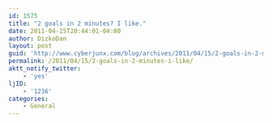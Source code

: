 ```yaml
---
id: 1575
title: "2 goals in 2 minutes? I like."
date: 2011-04-15T20:44:01-04:00
author: DizkoDan
layout: post
guid: 'http://www.cyberjunx.com/blog/archives/2011/04/15/2-goals-in-2-minutes-i-like/'
permalink: /2011/04/15/2-goals-in-2-minutes-i-like/
aktt_notify_twitter:
    - 'yes'
ljID:
    - '1216'
categories:
    - General
---
```


<div class="posterous_autopost"></div>
